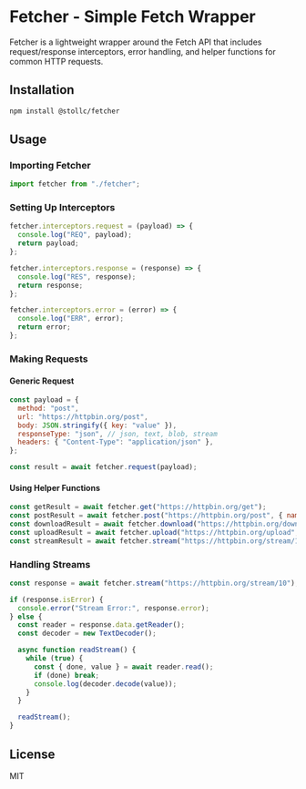 # Fetcher - Simple Fetch Wrapper

Fetcher is a lightweight wrapper around the Fetch API that includes request/response interceptors, error handling, and helper functions for common HTTP requests.

## Installation

```sh
npm install @stollc/fetcher
```

## Usage

### Importing Fetcher

```javascript
import fetcher from "./fetcher";
```

### Setting Up Interceptors

```javascript
fetcher.interceptors.request = (payload) => {
  console.log("REQ", payload);
  return payload;
};

fetcher.interceptors.response = (response) => {
  console.log("RES", response);
  return response;
};

fetcher.interceptors.error = (error) => {
  console.log("ERR", error);
  return error;
};
```

### Making Requests

#### Generic Request

```javascript
const payload = {
  method: "post",
  url: "https://httpbin.org/post",
  body: JSON.stringify({ key: "value" }),
  responseType: "json", // json, text, blob, stream
  headers: { "Content-Type": "application/json" },
};

const result = await fetcher.request(payload);
```

#### Using Helper Functions

```javascript
const getResult = await fetcher.get("https://httpbin.org/get");
const postResult = await fetcher.post("https://httpbin.org/post", { name: "John Doe" });
const downloadResult = await fetcher.download("https://httpbin.org/download");
const uploadResult = await fetcher.upload("https://httpbin.org/upload", formData);
const streamResult = await fetcher.stream("https://httpbin.org/stream/10");
```

### Handling Streams

```javascript
const response = await fetcher.stream("https://httpbin.org/stream/10");

if (response.isError) {
  console.error("Stream Error:", response.error);
} else {
  const reader = response.data.getReader();
  const decoder = new TextDecoder();

  async function readStream() {
    while (true) {
      const { done, value } = await reader.read();
      if (done) break;
      console.log(decoder.decode(value));
    }
  }

  readStream();
}
```

## License

MIT

